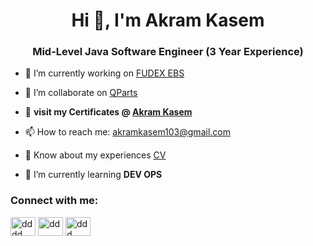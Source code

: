 <h1 align="center">Hi 👋, I'm Akram Kasem</h1>
<h3 align="center">Mid-Level Java Software Engineer (3 Year Experience)</h3>

- 🔭 I’m currently working on [FUDEX EBS](https://fudex.com.sa/)

- 🤝 I’m collaborate on [QParts](https://stock.qvm.parts/)

- 📝 **visit my Certificates @ [Akram Kasem](https://github.com/AkramKasem/Certificates)**
  
- 📫 How to reach me: [akramkasem103@gmail.com](mailto:akramkasem103@gmail.com)

- 📄 Know about my experiences [CV](https://github.com/AkramKasem/AkramKasem/blob/main/Akram%20Kasem%20Ahmed%20(%20Mid-Level%20Java%20Software%20Engineer%20(3%20Year%20Experience)%20).pdf)

- 🌱 I’m currently learning **DEV OPS**



<h3 align="left">Connect with me:</h3>
<p align="left">
    <a href="https://linkedin.com/in/akramkasem" target="blank"><img align="center"
            src="https://raw.githubusercontent.com/rahuldkjain/github-profile-readme-generator/master/src/images/icons/Social/linked-in-alt.svg"
            alt="dddd" height="30" width="40" /></a>
    <a href="https://fb.com/AkramKasemDawood" target="blank"><img align="center"
            src="https://raw.githubusercontent.com/rahuldkjain/github-profile-readme-generator/master/src/images/icons/Social/facebook.svg"
            alt="dd" height="30" width="40" /></a>
    <a href="https://www.youtube.com/c/AkramKasem" target="blank"><img align="center"
            src="https://raw.githubusercontent.com/rahuldkjain/github-profile-readme-generator/master/src/images/icons/Social/youtube.svg"
            alt="ddd" height="30" width="40" /></a>
</p>


[website1]: https://github.com/AkramKasem/AkramKasem/blob/main/Akram%20Kasem%20Ahmed%20Dawood%20CV.pdf
[website]: https://github.com/AkramKasem
[youtube]: https://www.youtube.com/channel/UC4hukFcYk1c7Rhc-OKCrlxA
[linkedin]: https://www.linkedin.com/in/akram-kasem-ahmed-dawood-87749b195/

